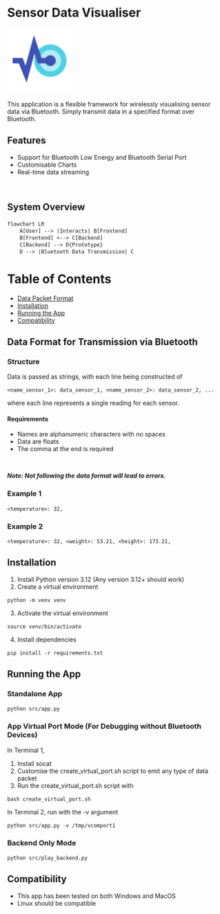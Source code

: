 # Sensor Data Visualiser

<img width="150" height="150" src="./src/resources/icon.svg"/>

This application is a flexible framework for wirelessly visualising sensor data via Bluetooth. Simply transmit data in a specified format over Bluetooth.

## Features
- Support for Bluetooth Low Energy and Bluetooth Serial Port
- Customisable Charts
- Real-time data streaming

<br>

## System Overview
```mermaid
flowchart LR
    A[User] --> |Interacts| B[Frontend]
    B[Frontend] <--> C[Backend]
    C[Backend] --> D{Prototype}
    D --> |Bluetooth Data Transmission| C
```

# Table of Contents  
- [Data Packet Format](#Data-Format-for-Transmission-via-Bluetooth)
- [Installation](#Installation)
- [Running the App](#Running-the-App)
- [Compatibility](#Compatibility)


## Data Format for Transmission via Bluetooth
### Structure
Data is passed as strings, with each line being constructed of

```
<name_sensor_1>: data_sensor_1, <name_sensor_2>: data_sensor_2, ...
```
where each line represents a single reading for each sensor.

#### Requirements
- Names are alphanumeric characters with no spaces
- Data are floats
- The comma at the end is required

<br>

***Note: Not following the data format will lead to errors.***

### Example 1
```
<temperature>: 32,
```
### Example 2
```
<temperature>: 32, <weight>: 53.21, <height>: 173.21, 
```


## Installation
1. Install Python version 3.12 (Any version 3.12+ should work)
2. Create a virtual environment
```console
python -m venv venv
```
3. Activate the virtual environment
```console
source venv/bin/activate
```
4. Install dependencies
```console
pip install -r requirements.txt
```

## Running the App
### Standalone App
```console
python src/app.py
```
### App Virtual Port Mode (For Debugging without Bluetooth Devices)
In Terminal 1,
1. Install socat
2. Customise the create_virtual_port.sh script to emit any type of data packet
3. Run the create_virtual_port.sh script with
```console
bash create_virtual_port.sh
```

In Terminal 2, run with the -v argument
```console
python src/app.py -v /tmp/vcomport1
```

### Backend Only Mode
```console
python src/play_backend.py
```

## Compatibility
- This app has been tested on both Windows and MacOS
- Linux should be compatible
